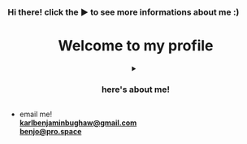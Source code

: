 ### Hi there! click the ▶ to see more informations about me :) 
<h1 align="center">Welcome to my profile</h1>
<details align="center">
           <summary><h3>  here's about me!</h3></summary>


<p align="center"> <img src="https://komarev.com/ghpvc/?username=Golgrax&label=Visitors&color=ab00ab&style=flat-square" alt="Visits" /> </p>

<p align="center"> <img src="https://komarev.com/ghpvc/?username=Golgrax&label=Profile%20views&color=B00B69&style=flat" alt="Profile Viewer" /> </p>
<h align="center">


<h3 align="center">Connect with me</h3>
<p align="center">
<a href="https://dev.to/bosstdiscord" target="blank"><img align="center" src="https://raw.githubusercontent.com/rahuldkjain/github-profile-readme-generator/master/src/images/icons/Social/devto.svg" alt="bosstdiscord" height="30" width="40" /></a>
<a href="https://twitter.com/BughawBenjo" target="blank"><img align="center" src="https://raw.githubusercontent.com/rahuldkjain/github-profile-readme-generator/master/src/images/icons/Social/twitter.svg" alt="Twitter" height="30" width="40" /></a>
<a href="https://fb.com/Golgrax" target="blank"><img align="center" src="https://raw.githubusercontent.com/rahuldkjain/github-profile-readme-generator/master/src/images/icons/Social/facebook.svg" alt="Facebook" height="30" width="40" /></a>
<a href="https://instagram.com/golgrax" target="blank"><img align="center" src="https://raw.githubusercontent.com/rahuldkjain/github-profile-readme-generator/master/src/images/icons/Social/instagram.svg" alt="Instagram" height="30" width="40" /></a>
<a href="https://www.youtube.com/channel/UCd3MyQ0HJv_TprG0GHtJ6cQ" target="blank"><img align="center" src="https://raw.githubusercontent.com/rahuldkjain/github-profile-readme-generator/master/src/images/icons/Social/youtube.svg" alt="YouTube Channel" height="30" width="40" /></a>
</p> 


<pre>
<details align="center"><summary><h3> My Discord Status</h3></summary>
<br>
<p align="center">


<img width="200" src="https://discord-readme-badge.vercel.app/api?id=415464095030968320">
</p>
<pre>
<details align="center"><summary><h3> Discord Server</h3></summary><br>

<p align="center">

<img width="200" src="https://discordapp.com/api/guilds/520499240150106148/widget.png?style=banner4" alt="Discord Banner 4"/>
</p>
</details>
</pre>
</details>

</pre>           

</br>
</h>
           
<pre>
<details align="center"><summary><h3> My Stats</h3></summary>

<p><img align="center" src="https://github-readme-stats.vercel.app/api/top-langs?username=Golgrax&show_icons=true&theme=dark&title_color=006e00&text_color=00ff33&bg_color=000008&locale=en&layout=compact" alt="Golgrax" /></p>

<p>&nbsp;<img align="center" src="https://github-readme-stats.vercel.app/api?username=Golgrax&show_icons=true&theme=cobalt&title_color=ffc2ff&text_color=b00b69&bg_color=000008&locale=en" alt="Golgrax" /></p>

<p><img align="center" src="https://github-readme-streak-stats.herokuapp.com/?user=Golgrax&theme=highcontrast" alt="Golgrax" /></p>

<p><img align="center" src="https://raw.githubusercontent.com/Golgrax/Golgrax/main/github-metrics.svg" alt="Golgrax" /> </p>
<p align="center"> <a href="https://github.com/Golgrax?tab=repositories"><img src="https://github-profile-trophy.vercel.app/?username=Golgrax" alt="Golgrax" /></a> </p>
</details>
</pre>
</details>


- email me! <br>
**karlbenjaminbughaw@gmail.com** <br>
**benjo@pro.space**
